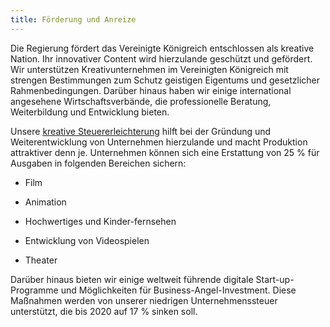 ```yaml
---
title: Förderung und Anreize
---
```


Die Regierung fördert das Vereinigte Königreich entschlossen als kreative Nation. Ihr innovativer Content wird hierzulande geschützt und gefördert. Wir unterstützen Kreativunternehmen im Vereinigten Königreich mit strengen Bestimmungen zum Schutz geistigen Eigentums und gesetzlicher Rahmenbedingungen. Darüber hinaus haben wir einige international angesehene Wirtschaftsverbände, die professionelle Beratung, Weiterbildung und Entwicklung bieten.

Unsere [kreative Steuererleichterung](https://www.gov.uk/guidance/corporation-tax-creative-industry-tax-reliefs) hilft bei der Gründung und Weiterentwicklung von Unternehmen hierzulande und macht Produktion attraktiver denn je. Unternehmen können sich eine Erstattung von 25 % für Ausgaben in folgenden Bereichen sichern:

-  Film

- Animation

- Hochwertiges und Kinder-fernsehen

- Entwicklung von Videospielen

- Theater

Darüber hinaus bieten wir einige weltweit führende digitale Start-up-Programme und Möglichkeiten für Business-Angel-Investment. Diese Maßnahmen werden von unserer niedrigen Unternehmenssteuer unterstützt, die bis 2020 auf 17 % sinken soll.  
